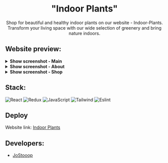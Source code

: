 <div align="center">
    <h1>"Indoor Plants"</h1>
        <p>Shop for beautiful and healthy indoor plants on our website - Indoor-Plants. Transform your living space with our wide selection of greenery and bring nature indoors.</p>
</div>

## Website preview:
<details><summary><b>Show screenshot - Main</b></summary>

![screen--jostooop--website-techno](readme-images/main.png)
</details>

<details><summary><b>Show screenshot - About</b></summary>

![screen--jostooop--website-techno](readme-images/about.png)
</details>

<details><summary><b>Show screenshot - Shop</b></summary>

![screen--jostooop--website-techno](readme-images/shop.png)
</details>

## Stack:
![React](https://img.shields.io/badge/-React-090909?style=for-the-badge&logo=React&logoColor=F8C52)
![Redux](https://img.shields.io/badge/Redux-593D88?style=for-the-badge&logo=redux&logoColor=white)
![JavaScript](https://img.shields.io/badge/JavaScript-F7DF1E?style=for-the-badge&logo=javascript&logoColor=black)
![Tailwind](https://img.shields.io/badge/Tailwind_CSS-38B2AC?style=for-the-badge&logo=tailwind-css&logoColor=white)
![Eslint](https://img.shields.io/badge/eslint-3A33D1?style=for-the-badge&logo=eslint&logoColor=white)

## Deploy
Website link: [Indoor Plants](https://website-indoor-plants-git-main-jostooop.vercel.app/)

## Developers:
- [JoStooop](https://github.com/JoStooop)
